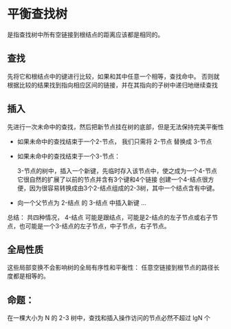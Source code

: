 # 平衡查找树
是指查找树中所有空链接到根结点的距离应该都是相同的。

## 查找
先将它和根结点中的键进行比较，如果和其中任意一个相等，查找命中。
否则就根据比较的结果找到指向相应区间的链接，并在其指向的子树中递归地继续查找

## 插入
先进行一次未命中的查找，然后把新节点挂在树的底部，但是无法保持完美平衡性
- 如果未命中的查找结束于一个2-节点， 我们只需将 2-节点 替换成 3-节点
- 如果未命中的查找结束于一个3-节点：

   3-节点的树中，插入一个新键，先临时存入该节点中，使之成为一个4-节点
   它很自然的扩展了以前的节点并含有3个键和4个链接
   创建一个4-结点很方便，因为很容易转换成由3个2-结点组成的2-3树，其中一个结点含有中键。

- 向一个父节点为 2-结点 的 3-结点 中插入新键
...

总结： 共四种情况， 4-结点 可能是跟结点，可能是2-结点的左子节点或右子节点，也可能是一个3-结点的左子节点，中子节点，右子节点。

## 全局性质
这些局部变换不会影响树的全局有序性和平衡性： 任意空链接到根节点的路径长度都是相等的。

## 命题：
在一棵大小为 N 的 2-3 树中，查找和插入操作访问的节点必然不超过 lgN 个

